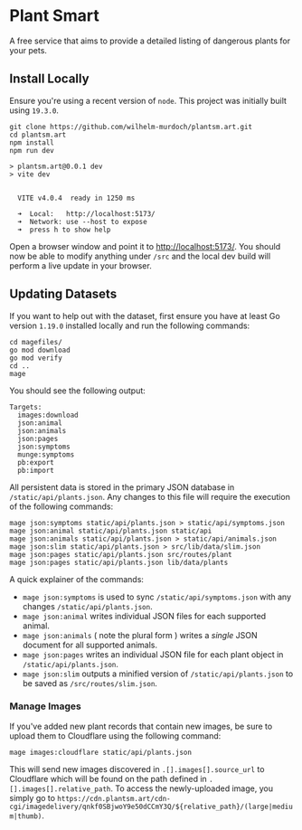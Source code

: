 # Plant Smart
A free service that aims to provide a detailed listing of dangerous plants for your pets.

## Install Locally
Ensure you're using a recent version of `node`. This project was initially built using `19.3.0`. 

```
git clone https://github.com/wilhelm-murdoch/plantsm.art.git
cd plantsm.art
npm install
npm run dev

> plantsm.art@0.0.1 dev
> vite dev


  VITE v4.0.4  ready in 1250 ms

  ➜  Local:   http://localhost:5173/
  ➜  Network: use --host to expose
  ➜  press h to show help
```

Open a browser window and point it to [http://localhost:5173/](http://localhost:5173/). You should now be able to modify anything under `/src` and the local dev build will perform a live update in your browser.

## Updating Datasets
If you want to help out with the dataset, first ensure you have at least Go version `1.19.0` installed locally and run the following commands:
```
cd magefiles/
go mod download
go mod verify
cd ..
mage
```
You should see the following output:
```
Targets:
  images:download
  json:animal
  json:animals
  json:pages
  json:symptoms
  munge:symptoms
  pb:export
  pb:import
```

All persistent data is stored in the primary JSON database in `/static/api/plants.json`. Any changes to this file will require the execution of the following commands:
```
mage json:symptoms static/api/plants.json > static/api/symptoms.json
mage json:animal static/api/plants.json static/api
mage json:animals static/api/plants.json > static/api/animals.json
mage json:slim static/api/plants.json > src/lib/data/slim.json
mage json:pages static/api/plants.json src/routes/plant
mage json:pages static/api/plants.json lib/data/plants
```
A quick explainer of the commands:

* `mage json:symptoms` is used to sync `/static/api/symptoms.json` with any changes `/static/api/plants.json`.
* `mage json:animal` writes individual JSON files for each supported animal.
* `mage json:animals` ( note the plural form ) writes a _single_ JSON document for all supported animals.
* `mage json:pages` writes an individual JSON file for each plant object in `/static/api/plants.json`.
* `mage json:slim` outputs a minified version of `/static/api/plants.json` to be saved as `/src/routes/slim.json`.

### Manage Images

If you've added new plant records that contain new images, be sure to upload them to Cloudflare using the following command:

```
mage images:cloudflare static/api/plants.json
```
This will send new images discovered in `.[].images[].source_url` to Cloudflare which will be found on the path defined in `.[].images[].relative_path`. To access the newly-uploaded image, you simply go to `https://cdn.plantsm.art/cdn-cgi/imagedelivery/qnkf0SBjwoY9e50dCCmY3Q/${relative_path}/(large|medium|thumb)`.